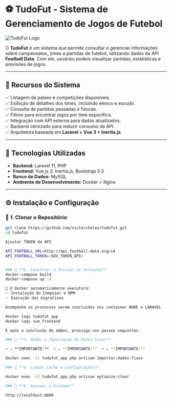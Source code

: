 # ⚽ TudoFut - Sistema de Gerenciamento de Jogos de Futebol

![TudoFut Logo](public/build/logo_tudofut.svg)

O **TudoFut** é um sistema que permite consultar e gerenciar informações sobre campeonatos, times e partidas de futebol, utilizando dados da API **Football Data**. Com ele, usuários podem visualizar partidas, estatísticas e previsões de jogos.

---

## 📌 **Recursos do Sistema**
✅ Listagem de países e competições disponíveis.  
✅ Exibição de detalhes dos times, incluindo elenco e escudo.  
✅ Consulta de partidas passadas e futuras.  
✅ Filtros para encontrar jogos por time específico.  
✅ Integração com API externa para dados atualizados.  
✅ Backend otimizado para reduzir consumo da API.  
✅ Arquitetura baseada em **Laravel + Vue 3 + Inertia.js**.

---

## 🚀 **Tecnologias Utilizadas**
- **Backend:** Laravel 11, PHP
- **Frontend:** Vue.js 3, Inertia.js, Bootstrap 5.3
- **Banco de Dados:** MySQL
- **Ambiente de Desenvolvimento:** Docker + Nginx

---

## ⚙️ **Instalação e Configuração**

### 🔹 **1. Clonar o Repositório**
```bash
git clone https://github.com/victorcheles/tudofut.git
cd tudofut

Ajustar TOKEN da API

API_FOOTBALL_URL=http://api.football-data.org/v4
API_FOOTBALL_TOKEN=<SEU_TOKEN_API>


### 🔹 **2. Construir e Iniciar os Serviços**
docker-compose build
docker-compose up -d

📌 O Docker automaticamente executará:
✅ Instalação do Composer e NPM
✅ Execução das migrations

Acompanhe os processos serem concluidos nos container NODE e LARAVEL

docker logs tudofut_app
docker logs vue_frontend

E após a conclusão de ambos, prossiga nos passos seguintes.

### 🔹 **3. Rodar a Importação de Dados Fixos**

> ⚠️ **IMPORTANTE:**  > ⚠️ **IMPORTANTE:**  > ⚠️ **IMPORTANTE:** 

docker exec -it tudofut_app php artisan importar:dados-fixos

### 🔹 **4. Limpar Cache e Configurações**

docker exec -it tudofut_app php artisan optimize:clear

### 🔹 **5. Acessar o Sistema**

http://localhost:8800
